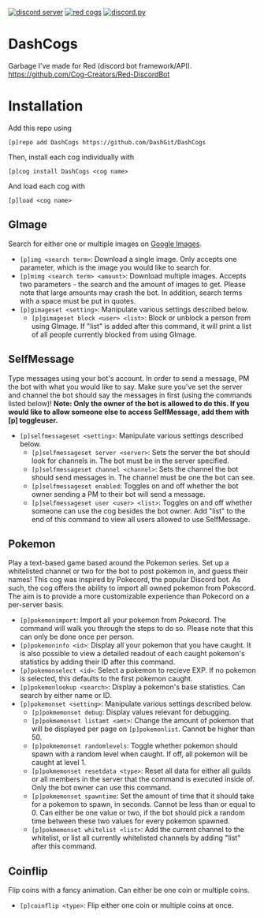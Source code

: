 [![discord server](https://discordapp.com/api/guilds/569601555821756417/embed.png)](https://discord.gg/bYrGzyX)
[![red cogs](https://img.shields.io/badge/Red--DiscordBot-cogs-red.svg)](https://github.com/Cog-Creators/Red-DiscordBot/tree/V3/develop)
[![discord.py](https://img.shields.io/badge/discord-py-blue.svg)](https://github.com/Rapptz/discord.py)

# DashCogs

Garbage I've made for Red (discord bot framework/API). https://github.com/Cog-Creators/Red-DiscordBot

# Installation

Add this repo using

`[p]repo add DashCogs https://github.com/DashGit/DashCogs`

Then, install each cog individually with

`[p]cog install DashCogs <cog name>`

And load each cog with

`[p]load <cog name>`

## GImage

Search for either one or multiple images on [Google Images](https://images.google.com).

* `[p]img <search term>`: Download a single image. Only accepts one parameter, which is the image you would like to search for.
* `[p]mimg <search term> <amount>`: Download multiple images. Accepts two parameters - the search and the amount of images to get. Please note that large amounts may crash the bot. In addition, search terms with a space must be put in quotes.
* `[p]gimageset <setting>`: Manipulate various settings described below.
  * `[p]gimageset block <user> <list>`: Block or unblock a person from using GImage. If "list" is added after this command, it will print a list of all people currently blocked from using GImage.

## SelfMessage

Type messages using your bot's account. In order to send a message, PM the bot with what you would like to say. Make sure you've set the server and channel the bot should say the messages in first (using the commands listed below)!
**Note: Only the owner of the bot is allowed to do this. If you would like to allow someone else to access SelfMessage, add them with [p] toggleuser.**
* `[p]selfmessageset <setting>`: Manipulate various settings described below.
  * `[p]selfmessageset server <server>`: Sets the server the bot should look for channels in. The bot must be in the server specified.
  * `[p]selfmessageset channel <channel>`: Sets the channel the bot should send messages in. The channel must be one the bot can see.
  * `[p]selfmessageset enabled`: Toggles on and off whether the bot owner sending a PM to their bot will send a message.
  * `[p]selfmessageset user <user> <list>`: Toggles on and off whether someone can use the cog besides the bot owner. Add "list" to the end of this command to view all users allowed to use SelfMessage.

## Pokemon
  
Play a text-based game based around the Pokemon series. Set up a whitelisted channel or two for the bot to post pokemon in, and guess their names! This cog was inspired by Pokecord, the popular Discord bot. As such, the cog offers the ability to import all owned pokemon from Pokecord. The aim is to provide a more customizable experience than Pokecord on a per-server basis.

* `[p]pokemonimport`: Import all your pokemon from Pokecord. The command will walk you through the steps to do so. Please note that this can only be done once per person.
* `[p]pokemoninfo <id>`: Display all your pokemon that you have caught. It is also possible to view a detailed readout of each caught pokemon's statistics by adding their ID after this command.
* `[p]pokemonselect <id>`: Select a pokemon to recieve EXP. If no pokemon is selected, this defaults to the first pokemon caught.
* `[p]pokemonlookup <search>`: Display a pokemon's base statistics. Can search by either name or ID.
* `[p]pokemonset <setting>`: Manipulate various settings described below.
  * `[p]pokmemonset debug`: Display values relevant for debugging.
  * `[p]pokmemonset listamt <amt>`: Change the amount of pokemon that will be displayed per page on `[p]pokemonlist`. Cannot be higher than 50.
  * `[p]pokmemonset randomlevels`: Toggle whether pokemon should spawn with a random level when caught. If off, all pokemon will be caught at level 1.
  * `[p]pokmemonset resetdata <type>`: Reset all data for either all guilds or all members in the server that the command is executed inside of. Only the bot owner can use this command.
  * `[p]pokmemonset spawntime`: Set the amount of time that it should take for a pokemon to spawn, in seconds. Cannot be less than or equal to 0. Can either be one value or two, if the bot should pick a random time between these two values for every pokemon spawned.
  * `[p]pokmemonset whitelist <list>`: Add the current channel to the whitelist, or list all currently whitelisted channels by adding "list" after this command.

## Coinflip

Flip coins with a fancy animation. Can either be one coin or multiple coins.

* `[p]coinflip <type>`: Flip either one coin or multiple coins at once.
